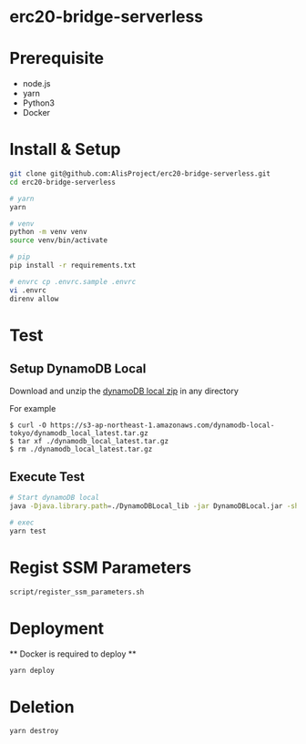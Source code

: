 # erc20-bridge-serverless

# Prerequisite
- node.js
- yarn
- Python3
- Docker

# Install & Setup

```bash
git clone git@github.com:AlisProject/erc20-bridge-serverless.git
cd erc20-bridge-serverless

# yarn
yarn

# venv
python -m venv venv
source venv/bin/activate

# pip
pip install -r requirements.txt

# envrc cp .envrc.sample .envrc
vi .envrc
direnv allow
```

# Test
## Setup DynamoDB Local
Download and unzip the [dynamoDB local zip](https://docs.aws.amazon.com/ja_jp/amazondynamodb/latest/developerguide/DynamoDBLocal.html) in any directory

For example
```
$ curl -O https://s3-ap-northeast-1.amazonaws.com/dynamodb-local-tokyo/dynamodb_local_latest.tar.gz
$ tar xf ./dynamodb_local_latest.tar.gz
$ rm ./dynamodb_local_latest.tar.gz
```

## Execute Test

```bash
# Start dynamoDB local
java -Djava.library.path=./DynamoDBLocal_lib -jar DynamoDBLocal.jar -sharedDb

# exec
yarn test
```

# Regist SSM Parameters

```bash
script/register_ssm_parameters.sh
```

# Deployment
** Docker is required to deploy **

```bash
yarn deploy
```

# Deletion

```bash
yarn destroy
```

